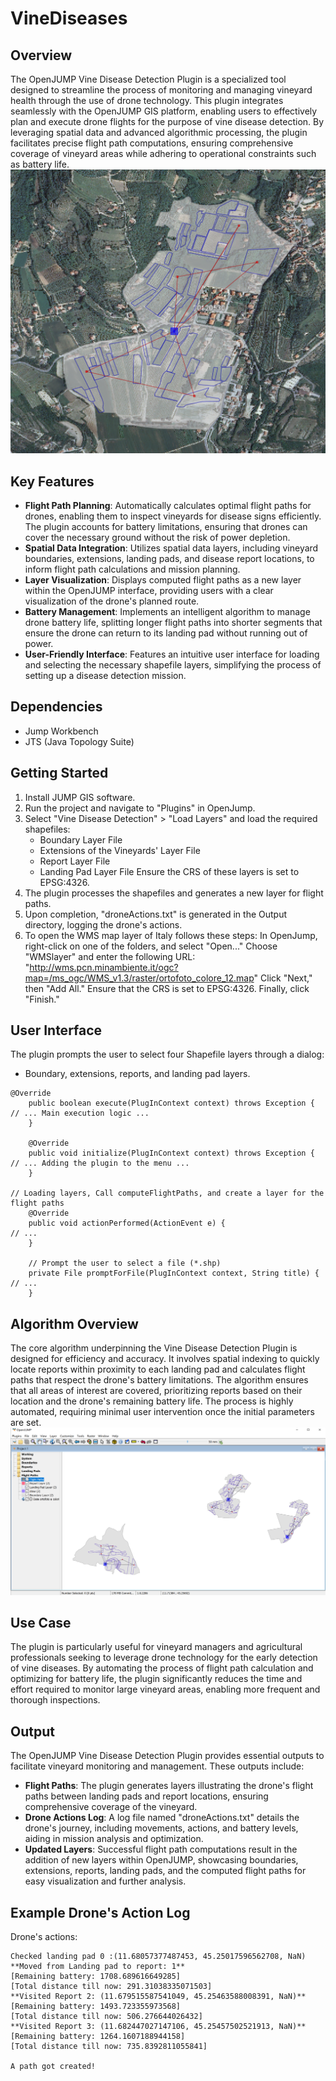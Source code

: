 # VineDiseases

## Overview
The OpenJUMP Vine Disease Detection Plugin is a specialized tool designed to streamline the process of monitoring and managing vineyard health through the use of drone technology. This plugin integrates seamlessly with the OpenJUMP GIS platform, enabling users to effectively plan and execute drone flights for the purpose of vine disease detection. By leveraging spatial data and advanced algorithmic processing, the plugin facilitates precise flight path computations, ensuring comprehensive coverage of vineyard areas while adhering to operational constraints such as battery life.
![](Images/Result1.png)

## Key Features
- **Flight Path Planning**: Automatically calculates optimal flight paths for drones, enabling them to inspect vineyards for disease signs efficiently. The plugin accounts for battery limitations, ensuring that drones can cover the necessary ground without the risk of power depletion.
- **Spatial Data Integration**: Utilizes spatial data layers, including vineyard boundaries, extensions, landing pads, and disease report locations, to inform flight path calculations and mission planning.
- **Layer Visualization**: Displays computed flight paths as a new layer within the OpenJUMP interface, providing users with a clear visualization of the drone's planned route.
- **Battery Management**: Implements an intelligent algorithm to manage drone battery life, splitting longer flight paths into shorter segments that ensure the drone can return to its landing pad without running out of power.
- **User-Friendly Interface**: Features an intuitive user interface for loading and selecting the necessary shapefile layers, simplifying the process of setting up a disease detection mission.

## Dependencies
- Jump Workbench
- JTS (Java Topology Suite)

## Getting Started
1. Install JUMP GIS software.
2. Run the project and navigate to "Plugins" in OpenJump.
3. Select "Vine Disease Detection" > "Load Layers" and load the required shapefiles:
   - Boundary Layer File
   - Extensions of the Vineyards' Layer File
   - Report Layer File
   - Landing Pad Layer File
   Ensure the CRS of these layers is set to EPSG:4326.
4. The plugin processes the shapefiles and generates a new layer for flight paths.
5. Upon completion, "droneActions.txt" is generated in the Output directory, logging the drone's actions.
6. To open the WMS map layer of Italy follows these steps:
In OpenJump, right-click on one of the folders, and select "Open..."
Choose "WMSlayer" and enter the following URL: "http://wms.pcn.minambiente.it/ogc?map=/ms_ogc/WMS_v1.3/raster/ortofoto_colore_12.map"
Click "Next," then "Add All."
Ensure that the CRS is set to EPSG:4326.
Finally, click "Finish."

## User Interface
The plugin prompts the user to select four Shapefile layers through a dialog:
- Boundary, extensions, reports, and landing pad layers.

```
@Override
    public boolean execute(PlugInContext context) throws Exception {
// ... Main execution logic ...
    }
 
    @Override
    public void initialize(PlugInContext context) throws Exception {
// ... Adding the plugin to the menu ...
    }
 
// Loading layers, Call computeFlightPaths, and create a layer for the flight paths
    @Override
    public void actionPerformed(ActionEvent e) {
// ...
    }
 
    // Prompt the user to select a file (*.shp)
    private File promptForFile(PlugInContext context, String title) {
// ...
    }
```

## Algorithm Overview
The core algorithm underpinning the Vine Disease Detection Plugin is designed for efficiency and accuracy. It involves spatial indexing to quickly locate reports within proximity to each landing pad and calculates flight paths that respect the drone's battery limitations. The algorithm ensures that all areas of interest are covered, prioritizing reports based on their location and the drone's remaining battery life. The process is highly automated, requiring minimal user intervention once the initial parameters are set.
![](Images/Result0.png)

## Use Case
The plugin is particularly useful for vineyard managers and agricultural professionals seeking to leverage drone technology for the early detection of vine diseases. By automating the process of flight path calculation and optimizing for battery life, the plugin significantly reduces the time and effort required to monitor large vineyard areas, enabling more frequent and thorough inspections.

## Output
The OpenJUMP Vine Disease Detection Plugin provides essential outputs to facilitate vineyard monitoring and management. These outputs include:

- **Flight Paths**: The plugin generates layers illustrating the drone's flight paths between landing pads and report locations, ensuring comprehensive coverage of the vineyard.
- **Drone Actions Log**: A log file named "droneActions.txt" details the drone's journey, including movements, actions, and battery levels, aiding in mission analysis and optimization.
- **Updated Layers**: Successful flight path computations result in the addition of new layers within OpenJUMP, showcasing boundaries, extensions, reports, landing pads, and the computed flight paths for easy visualization and further analysis.
    
## Example Drone's Action Log
Drone's actions:
```
Checked landing pad 0 :(11.68057377487453, 45.25017596562708, NaN)
**Moved from Landing pad to report: 1**
[Remaining battery: 1708.689616649285]
[Total distance till now: 291.31038335071503]
**Visited Report 2: (11.679515587541049, 45.25463588008391, NaN)**
[Remaining battery: 1493.723355973568]
[Total distance till now: 506.276644026432]
**Visited Report 3: (11.682447027147106, 45.25457502521913, NaN)**
[Remaining battery: 1264.1607188944158]
[Total distance till now: 735.8392811055841]

A path got created!
```

